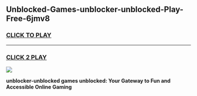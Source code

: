 
## Unblocked-Games-unblocker-unblocked-Play-Free-6jmv8
<h3>
<a href="https://premium76.site?title=unblocker-unblocked&ref=23A">CLICK TO PLAY</a></h3>
<hr>

<h3>
<a href="https://premium76.site?title=unblocker-unblocked&ref=23A">CLICK 2 PLAY</a>
  
</h3>

<a href="https://premium76.site?title=unblocker-unblocked&ref=23A"><img src="https://clearcache.store/games.png"></a>


**unblocker-unblocked games unblocked: Your Gateway to Fun and Accessible Online Gaming**
